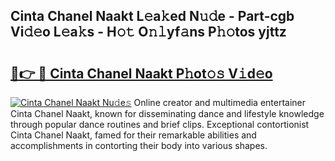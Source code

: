 ## Cinta Chanel Naakt L𝚎a𝚔ed N𝚞𝚍e - Part-cgb Vi𝚍𝚎o L𝚎a𝚔s - H𝚘𝚝 O𝚗𝚕yf𝚊ns P𝚑𝚘tos yjttz

# <h2><a href="http://kf1g2g.oniu.top/?m=Cinta+Chanel+Naakt">🔗👉 🔴 Cinta Chanel Naakt P𝚑ot𝚘𝚜 V𝚒d𝚎o</a></h2>

[![Cinta Chanel Naakt Nu𝚍e𝚜](https://i.imgur.com/0qMVB7G.gif)](http://kf1g2g.oniu.top/?m=Cinta+Chanel+Naakt)
Online creator and multimedia entertainer Cinta Chanel Naakt, known for disseminating dance and lifestyle knowledge through popular dance routines and brief clips. Exceptional contortionist Cinta Chanel Naakt, famed for their remarkable abilities and accomplishments in contorting their body into various shapes.  
